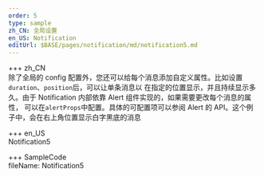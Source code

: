 ```yaml
---
order: 5
type: sample
zh_CN: 全局设置
en_US: Notification
editUrl: $BASE/pages/notification/md/notification5.md
---
```


+++ zh_CN  
除了全局的 config 配置外，您还可以给每个消息添加自定义属性。比如设置<Code>duration</Code>、<Code>position</Code>后，可以让单条消息以
在指定的位置显示，并且持续显示多久。由于 Notification 内部依靠 Alert 组件实现的，如果需要更改每个消息的属性，
可以在<Code>alertProps</Code>中配置。具体的可配置项可以参阅 Alert 的 API。这个例子中，会在右上角位置显示白字黑底的消息

+++ en_US  
Notification5

+++ SampleCode  
fileName: Notification5
